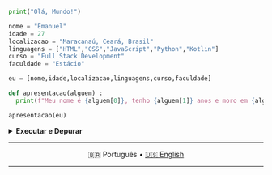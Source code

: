 ```python
print("Olá, Mundo!")

nome = "Emanuel"
idade = 27
localizacao = "Maracanaú, Ceará, Brasil"
linguagens = ["HTML","CSS","JavaScript","Python","Kotlin"]
curso = "Full Stack Development"
faculdade = "Estácio"

eu = [nome,idade,localizacao,linguagens,curso,faculdade]

def apresentacao(alguem) :
  print(f"Meu nome é {alguem[0]}, tenho {alguem[1]} anos e moro em {alguem[2]}.\nTenho interesse em algumas linguagens, que atualmente estou tentanto aprender, como {alguem[3][0]}, {alguem[3][1]}, {alguem[3][2]}, pois eu realmente gosto de desenvolvimento front-end, {alguem[3][3]} também, já que considero uma linguagem clara e que estou aprendendo atualmente na faculdade, e, por último, {alguem[3][4]}. Ainda não me aventurei em {alguem[3][4]}, mas acho interesante aprender uma linguagem para desenvolvimento mobile para um sistema operacional dedicado para dispositivos móveis, como o Android, que é utilizado em vários dispositivos em todo o mundo.\nComecei a estudar {alguem[4]} na {alguem[5]} no semestre de 2022.4 e estou buscando experiências significativas como desenvolvedor.\nAqui, compartilharei meus estudos e projetos em andamento. Sinta-se à vontade para explorar meu GitHub!")

apresentacao(eu)
```
<details align="justify"><summary><strong>Executar e Depurar</strong></summary>
<br>
Olá, Mundo!<br>
Meu nome é Emanuel, tenho 27 anos e moro em Maracanaú, Ceará, Brasil.<br>
Tenho interesse em algumas linguagens, que atualmente estou tentanto aprender, como HTML, CSS, JavaScript, pois eu realmente gosto de desenvolvimento front-end, Python também, já que considero uma linguagem clara e que estou aprendendo atualmente na faculdade, e, por último, Kotlin. Ainda não me aventurei em Kotlin, mas acho interesante aprender uma linguagem para desenvolvimento mobile para um sistema operacional dedicado para dispositivos móveis, como o Android, que é utilizado em vários dispositivos em todo o mundo.<br>
Comecei a estudar Full Stack Development na Estácio no semestre de 2022.4 e estou buscando experiências significativas como desenvolvedor.<br>
Aqui, compartilharei meus estudos e projetos em andamento. Sinta-se à vontade para explorar meu GitHub!
</details>

<hr>
<div align="center">

🇧🇷 Português • [🇺🇸 English](./README-en_US.md)

</div>
<hr>
